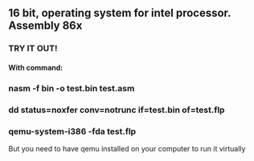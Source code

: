 ## 16 bit, operating system for intel processor. Assembly 86x

### TRY IT OUT!

#### With command: 
### nasm -f bin -o test.bin test.asm
### dd status=noxfer conv=notrunc if=test.bin of=test.flp
### qemu-system-i386 -fda test.flp

But you need to have qemu installed on your computer to run it virtually
